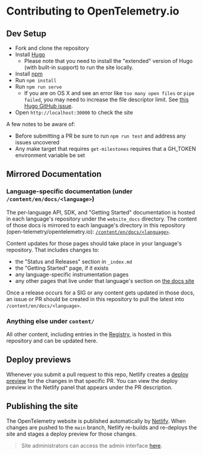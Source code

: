 # Contributing to OpenTelemetry.io

## Dev Setup

* Fork and clone the repository
* Install [Hugo](https://gohugo.io/getting-started/installing/#quick-install)
  * Please note that you need to install the "extended" version of Hugo (with built-in support) to run the site locally.
* Install [npm](https://npmjs.com)
* Run `npm install`
* Run `npm run serve`
  * If you are on OS X and see an error like `too many open files` or `pipe failed`, you may need to increase the file descriptor limit. See [this Hugo GitHub issue](https://github.com/gohugoio/hugo/issues/6109).
* Open `http://localhost:30000` to check the site

A few notes to be aware of:

* Before submitting a PR be sure to run `npm run test` and address any issues uncovered
* Any make target that requires `get-milestones` requires that a GH_TOKEN environment variable be set

## Mirrored Documentation

### Language-specific documentation (under `/content/en/docs/<language>`)

The per-language API, SDK, and "Getting Started" documentation is hosted in each language's repository under the `website_docs` directory.
The content of those docs is mirrored to each language's directory in this repository (open-telemetry/opentelemetry.io): [`/content/en/docs/<language>`](./content/en/docs/).

Content updates for those pages should take place in your language's repository.
That includes changes to:

* the "Status and Releases" section in `_index.md`
* the "Getting Started" page, if it exists
* any language-specific instrumentation pages
* any other pages that live under that language's section on [the docs site](https://opentelemetry.io/docs/)

Once a release occurs for a SIG or any content gets updated in those docs, an issue or PR should be created in this repository to pull the latest into `/content/en/docs/<language>`.

### Anything else under `content/`

All other content, including entries in the [Registry](https://opentelemetry.io/registry/), is hosted in this repository and can be updated here.

## Deploy previews

Whenever you submit a pull request to this repo, Netlify creates a [deploy
preview](https://www.netlify.com/blog/2016/07/20/introducing-deploy-previews-in-netlify/)
for the changes in that specific PR. You can view the deploy preview in the
Netlify panel that appears under the PR description.

## Publishing the site

The OpenTelemetry website is published automatically by
[Netlify](https://netlify.com). When changes are pushed to the `main` branch,
Netlify re-builds and re-deploys the site and stages a deploy preview for those
changes.

> Site administrators can access the admin interface
> [here](https://app.netlify.com/sites/opentelemetry/overview).
